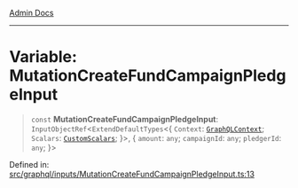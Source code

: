 [Admin Docs](/)

***

# Variable: MutationCreateFundCampaignPledgeInput

> `const` **MutationCreateFundCampaignPledgeInput**: `InputObjectRef`\<`ExtendDefaultTypes`\<\{ `Context`: [`GraphQLContext`](../../../context/type-aliases/GraphQLContext.md); `Scalars`: [`CustomScalars`](../../../scalars/type-aliases/CustomScalars.md); \}\>, \{ `amount`: `any`; `campaignId`: `any`; `pledgerId`: `any`; \}\>

Defined in: [src/graphql/inputs/MutationCreateFundCampaignPledgeInput.ts:13](https://github.com/PurnenduMIshra129th/talawa-api/blob/89904a627ec60a3b378f6b033f4255df4e9e59ab/src/graphql/inputs/MutationCreateFundCampaignPledgeInput.ts#L13)
